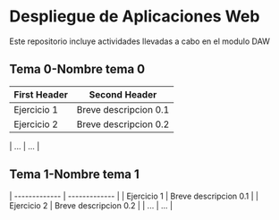 # Despliegue de Aplicaciones Web
Este repositorio incluye actividades llevadas a cabo en el modulo DAW

## Tema 0-Nombre tema 0

| First Header  | Second Header |
| ------------- | ------------- |
| Ejercicio 1  | Breve descripcion 0.1 |
| Ejercicio 2 | Breve descripcion 0.2  |


| ... |  ... |

## Tema 1-Nombre tema 1

| ------------- | ------------- |
| Ejercicio 1 | Breve descripcion 0.1  |
| Ejercicio 2  |  Breve descripcion 0.2 |
| ... |  ... |
